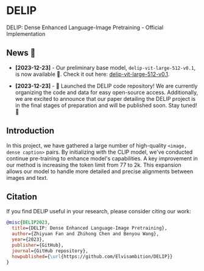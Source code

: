 # DELIP
DELIP: Dense Enhanced Language-Image Pretraining - Official Implementation

## News 📢

- **[2023-12-23]** - Our preliminary base model, `delip-vit-large-512-v0.1`, is now available 🤗. Check it out here: [delip-vit-large-512-v0.1](https://huggingface.co/Zhiyuan-Fan/delip-vit-large-512-v0.1).

- **[2023-12-23]** - 🚀 Launched the DELIP code repository! We are currently organizing the code and data for easy open-source access. Additionally, we are excited to announce that our paper detailing the DELIP project is in the final stages of preparation and will be published soon. Stay tuned! 🌟

## Introduction

In this project, we have gathered a large number of high-quality `<image, dense caption>` pairs. By initializing with the CLIP model, we've conducted continue pre-training to enhance model's capabilities. A key improvement in our method is increasing the token limit from 77 to 2k. This expansion allows our model to handle more detailed and precise alignments between images and text.

## Citation

If you find DELIP useful in your research, please consider citing our work:

```bibtex
@misc{DELIP2023,
  title={DELIP: Dense Enhanced Language-Image Pretraining},
  author={Zhiyuan Fan and Zhihong Chen and Benyou Wang},
  year={2023},
  publisher={GitHub},
  journal={GitHub repository},
  howpublished={\url{https://github.com/Elvisambition/DELIP}}
}

```
